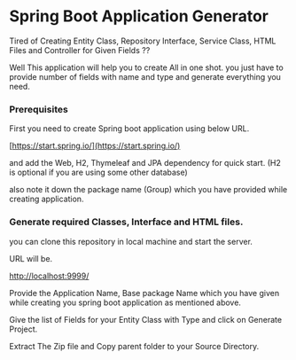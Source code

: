 # Spring Boot Application Generator

Tired of Creating Entity Class, Repository Interface, Service Class, HTML Files and Controller for Given Fields ??

Well This application will help you to create All in one shot. you just have to provide number of fields with name and type and generate everything you need. 

### Prerequisites

First you need to create Spring boot application using below URL. 

[https://start.spring.io/](https://start.spring.io/)

and add the Web, H2, Thymeleaf and JPA dependency for quick start. (H2 is optional if you are using some other database)

also note it down the package name (Group) which you have provided while creating application.   

### Generate required Classes, Interface and HTML files. 

you can clone this repository in local machine and start the server. 

URL will be. 

[http://localhost:9999/](http://localhost:9999/)

Provide the Application Name, Base package Name which you have given while creating you spring boot application as mentioned above. 

Give the list of Fields for your Entity Class with Type and click on Generate Project. 

Extract The Zip file and Copy parent folder to your Source Directory. 